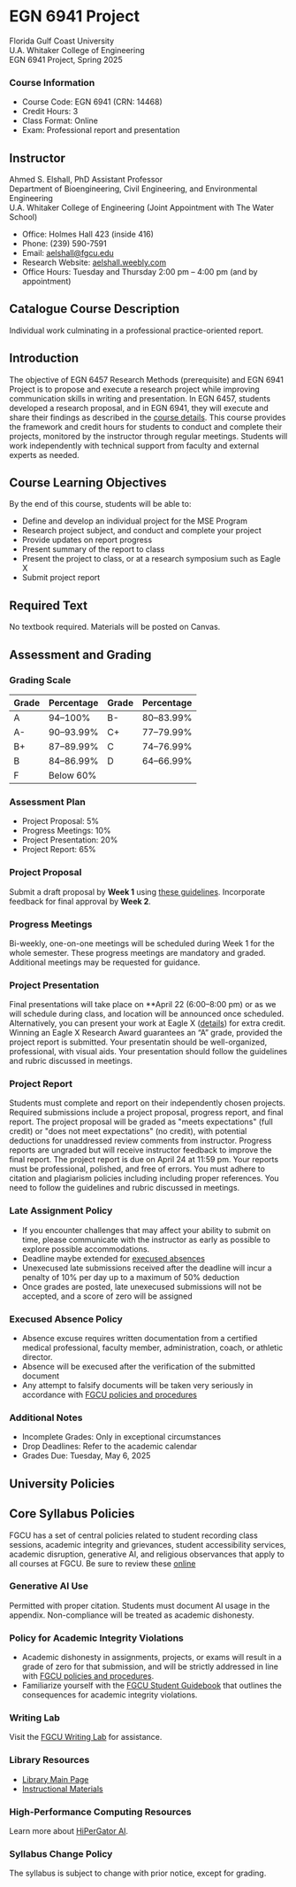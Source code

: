 # EGN 6941 Project 
Florida Gulf Coast University  
U.A. Whitaker College of Engineering  
EGN 6941 Project, Spring 2025


### Course Information
- Course Code: EGN 6941 (CRN: 14468)  
- Credit Hours: 3  
- Class Format: Online  
- Exam: Professional report and presentation  

## Instructor
Ahmed S. Elshall, PhD
Assistant Professor  
Department of Bioengineering, Civil Engineering, and Environmental Engineering  
U.A. Whitaker College of Engineering (Joint Appointment with The Water School)  

- Office: Holmes Hall 423 (inside 416)  
- Phone: (239) 590-7591  
- Email: aelshall@fgcu.edu  
- Research Website: [aelshall.weebly.com](https://aelshall.weebly.com)  
- Office Hours: Tuesday and Thursday 2:00 pm – 4:00 pm (and by appointment)

## Catalogue Course Description
Individual work culminating in a professional practice-oriented report.

## Introduction
The objective of EGN 6457 Research Methods (prerequisite) and EGN 6941 Project is to propose and execute a research project while improving communication skills in writing and presentation. In EGN 6457, students developed a research proposal, and in EGN 6941, they will execute and share their findings as described in the [course details](https://aselshall.github.io/rm/hw/big-picture). This course provides the framework and credit hours for students to conduct and complete their projects, monitored by the instructor through regular meetings. Students will work independently with technical support from faculty and external experts as needed.

## Course Learning Objectives
By the end of this course, students will be able to:
- Define and develop an individual project for the MSE Program
- Research project subject, and conduct and complete your project
- Provide updates on report progress
- Present summary of the report to class
- Present the project to class, or at a research symposium such as Eagle X
- Submit project report

## Required Text 
No textbook required. Materials will be posted on Canvas.

## Assessment and Grading

### Grading Scale
| Grade | Percentage   | Grade | Percentage   |
|-------|--------------|-------|--------------|
| A     | 94–100%      | B-    | 80–83.99%    |
| A-    | 90–93.99%    | C+    | 77–79.99%    |
| B+    | 87–89.99%    | C     | 74–76.99%    |
| B     | 84–86.99%    | D     | 64–66.99%    |
| F     | Below 60%    |       |              |

### Assessment Plan
- Project Proposal: 5%  
- Progress Meetings: 10%  
- Project Presentation: 20%  
- Project Report: 65%  

### Project Proposal
Submit a draft proposal by **Week 1** using [these guidelines](https://aselshall.github.io/rm/hw/proposal-hw). Incorporate feedback for final approval by **Week 2**.

### Progress Meetings
Bi-weekly, one-on-one meetings will be scheduled during Week 1 for the whole semester. These progress meetings are mandatory and graded. Additional meetings may be requested for guidance.

### Project Presentation
Final presentations will take place on **April 22 (6:00–8:00 pm) or as we will schedule during class, and location will be announced once scheduled. Alternatively, you can present your work at Eagle X ([details](https://www.fgcu.edu/eaglex)) for extra credit. Winning an Eagle X Research Award guarantees an “A” grade, provided the project report is submitted. Your presentatin should be well-organized, professional, with visual aids. Your presentation should follow the guidelines and rubric discussed in meetings. 

### Project Report
Students must complete and report on their independently chosen projects. Required submissions include a project proposal, progress report, and final report. The project proposal will be graded as "meets expectations" (full credit) or "does not meet expectations" (no credit), with potential deductions for unaddressed review comments from instructor. Progress reports are ungraded but will receive instructor feedback to improve the final report. The project report is due on April 24 at 11:59 pm. Your reports must be professional, polished, and free of errors. You must adhere to citation and plagiarism policies including including proper references. You need to follow the guidelines and rubric discussed in meetings.

### Late Assignment Policy
- If you encounter challenges that may affect your ability to submit on time, please communicate with the instructor as early as possible to explore possible accommodations.
- Deadline maybe extended for [execused absences](#Execused-Absence-Policy)
- Unexecused late submissions received after the deadline will incur a penalty of 10% per day up to a maximum of 50% deduction
- Once grades are posted, late unexecused submissions will not be accepted, and a score of zero will be assigned

### Execused Absence Policy
- Absence excuse requires written documentation from a certified medical professional, faculty member, administration, coach, or athletic director.
- Absence will be execused after the verification of the submitted document
- Any attempt to falsify documents will be taken very seriously in accordance with [FGCU policies and procedures](https://fgcucdn.fgcu.edu/studentlife/studentconduct/files/academic_integrity_flowchart_2019.pdf)

### Additional Notes
- Incomplete Grades: Only in exceptional circumstances
- Drop Deadlines: Refer to the academic calendar
- Grades Due: Tuesday, May 6, 2025


## University Policies

## Core Syllabus Policies 
FGCU has a set of central policies related to student recording class sessions, academic integrity and grievances, student accessibility services, academic disruption, generative AI, and religious observances that apply to all courses at FGCU. Be sure to review these [online](https://www.fgcu.edu/about/leadership/officeoftheprovost/core-syllabus-policy-statements)

### Generative AI Use
Permitted with proper citation. Students must document AI usage in the appendix. Non-compliance will be treated as academic dishonesty.  

### Policy for Academic Integrity Violations 
- Academic dishonesty in assignments, projects, or exams will result in a grade of zero for that submission, and will be strictly addressed in line with [FGCU policies and procedures](https://fgcucdn.fgcu.edu/studentlife/studentconduct/files/academic_integrity_flowchart_2019.pdf).
- Familiarize yourself with the [FGCU Student Guidebook](https://www.fgcu.edu/studentlife/studentconduct/) that outlines the consequences for academic integrity violations.

### Writing Lab
Visit the [FGCU Writing Lab](https://www.fgcu.edu/academics/caa/writinglab/) for assistance.

### Library Resources
- [Library Main Page](http://library.fgcu.edu)  
- [Instructional Materials](http://library.fgcu.edu/RSD/Instruction/tutorials.htm)  

### High-Performance Computing Resources
Learn more about [HiPerGator AI](https://www.fgcu.edu).

### Syllabus Change Policy
The syllabus is subject to change with prior notice, except for grading.

